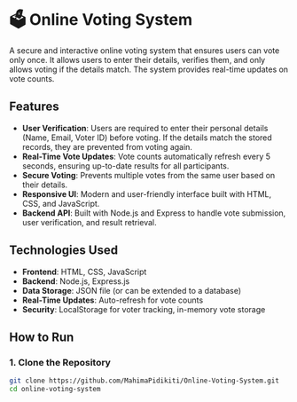 # 🗳️ Online Voting System

A secure and interactive online voting system that ensures users can vote only once. It allows users to enter their details, verifies them, and only allows voting if the details match. The system provides real-time updates on vote counts.

## Features

- **User Verification**: Users are required to enter their personal details (Name, Email, Voter ID) before voting. If the details match the stored records, they are prevented from voting again.
- **Real-Time Vote Updates**: Vote counts automatically refresh every 5 seconds, ensuring up-to-date results for all participants.
- **Secure Voting**: Prevents multiple votes from the same user based on their details.
- **Responsive UI**: Modern and user-friendly interface built with HTML, CSS, and JavaScript.
- **Backend API**: Built with Node.js and Express to handle vote submission, user verification, and result retrieval.

## Technologies Used

- **Frontend**: HTML, CSS, JavaScript
- **Backend**: Node.js, Express.js
- **Data Storage**: JSON file (or can be extended to a database)
- **Real-Time Updates**: Auto-refresh for vote counts
- **Security**: LocalStorage for voter tracking, in-memory vote storage

## How to Run

### 1. Clone the Repository

```bash
git clone https://github.com/MahimaPidikiti/Online-Voting-System.git
cd online-voting-system

